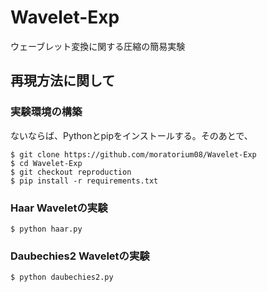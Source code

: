 # Wavelet-Exp

ウェーブレット変換に関する圧縮の簡易実験

## 再現方法に関して

### 実験環境の構築

ないならば、Pythonとpipをインストールする。そのあとで、

```
$ git clone https://github.com/moratorium08/Wavelet-Exp
$ cd Wavelet-Exp
$ git checkout reproduction
$ pip install -r requirements.txt
```

### Haar Waveletの実験

```
$ python haar.py
```

### Daubechies2 Waveletの実験

```
$ python daubechies2.py
```
